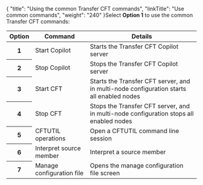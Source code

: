 {
    "title": "Using the common Transfer CFT commands",
    "linkTitle": "Use common commands",
    "weight": "240"
}Select **Option 1** to use the common Transfer CFT commands:

<table>
   <thead>
      <tr>
<th style="text-align: center;" class="TableStyle-SynchTableStyle_interop-HeadE-Column1-Header1">Option         </th>
<th class="TableStyle-SynchTableStyle_interop-HeadE-Column1-Header1">Command         </th>
<th class="TableStyle-SynchTableStyle_interop-HeadD-Column1-Header1">Details         </th>
      </tr>
   </thead>
   <tbody>
      <tr>
<th style="text-align: center;" class="TableStyle-SynchTableStyle_interop-BodyE-Column1-Body2">1         </th>
         <td>Start Copilot         </td>
         <td>Starts the Transfer CFT Copilot server         </td>
      </tr>
      <tr>
<th style="text-align: center;" class="TableStyle-SynchTableStyle_interop-BodyE-Column1-Body2">2         </th>
         <td>Stop Copilot         </td>
         <td>Stops the Transfer CFT Copilot server         </td>
      </tr>
      <tr>
<th style="text-align: center;" class="TableStyle-SynchTableStyle_interop-BodyE-Column1-Body2">3         </th>
         <td>Start CFT         </td>
         <td>Starts the Transfer CFT server, and in multi-node configuration starts all enabled nodes         </td>
      </tr>
      <tr>
<th style="text-align: center;" class="TableStyle-SynchTableStyle_interop-BodyE-Column1-Body2">4         </th>
         <td>Stop CFT         </td>
         <td>Stops the Transfer CFT server, and in multi-node configuration stops all enabled nodes         </td>
      </tr>
      <tr>
<th style="text-align: center;" class="TableStyle-SynchTableStyle_interop-BodyE-Column1-Body2">5         </th>
         <td>CFTUTIL operations         </td>
         <td>Open a CFTUTIL command line session         </td>
      </tr>
      <tr>
<th style="text-align: center;" class="TableStyle-SynchTableStyle_interop-BodyE-Column1-Body2">6         </th>
         <td>Interpret source member         </td>
         <td>Interpret a source member         </td>
      </tr>
      <tr>
<th style="text-align: center;" class="TableStyle-SynchTableStyle_interop-BodyB-Column1-Body2">7         </th>
         <td>Manage configuration file         </td>
         <td>Opens the manage configuration file screen         </td>
      </tr>
   </tbody>
</table>
